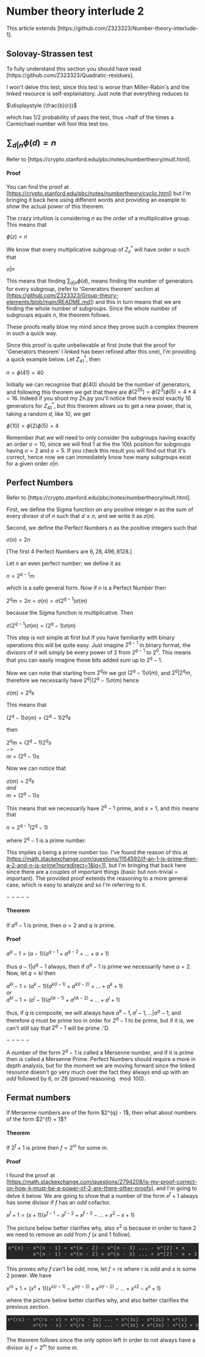 # Number theory interlude 2

<p>
  This article extends [https://github.com/Z323323/Number-theory-interlude-1].
</p>

## Solovay-Strassen test

<p>
  To fully understand this section you should have read [https://github.com/Z323323/Quadratic-residues].
  
  I won't delve this test, since this test is worse than Miller-Rabin's and the linked resource is self-explainatory. Just note that everything reduces to

  $\displaystyle (\frac{b}{r})$

  which has $1/2$ probability of pass the test, thus ~half of the times a Carmichael number will fool this test too.
</p>

## $\sum_{d | n} \phi(d) = n$

<p>
  Refer to [https://crypto.stanford.edu/pbc/notes/numbertheory/mult.html].

#### Proof

You can find the proof at [https://crypto.stanford.edu/pbc/notes/numbertheory/cyclic.html] but I'm bringing it back here using different words and providing an example to show the actual power of this theorem.

The crazy intuition is considering $n$ as the order of a multiplicative group. This means that

$\phi(z) = n$

We know that every multiplicative subgroup of $Z_{z}^{\ast}$ will have order $o$ such that

$o | n$

This means that finding $\sum_{d | n} \phi(d)$, means finding the number of generators for every subgroup, (refer to 'Generators theorem' section at [https://github.com/Z323323/Group-theory-elements/blob/main/README.md]) and this in turn means that we are finding the whole number of subgroups. Since the whole number of subgroups equals $n$, the theorem follows.

These proofs really blow my mind since they prove such a complex theorem in such a quick way. 

Since this proof is quite unbelievable at first (note that the proof for 'Generators theorem' I linked has been refined after this one), I'm providing a quick example below. Let $Z_{41}^{\ast}$, then

$n = \phi(41) = 40$

Initially we can recognise that $\phi(40)$ should be the number of generators, and following this theorem we get that there are $\phi(2^35) = \phi(2^3)\phi(5) = 4*4 = 16$. Indeed if you shoot my Zn.py you'll notice that there exist exactly $16$ generators for $Z_{41}^{\ast}$, but this theorem allows us to get a new power, that is, taking a random $d$, like $10$, we get

$\phi(10) = \phi(2)\phi(5) = 4$

Remember that we will need to only consider the subgroups having exactly an order $o = 10$, since we will find $1$ at the the $10t\lambda$ position for subgroups having $o = 2$ and $o = 5$. If you check this result you will find out that it's correct, hence now we can immediately know how many subgroups exist for a given order $o | n$.

</p>

## Perfect Numbers

<p>
  Refer to [https://crypto.stanford.edu/pbc/notes/numbertheory/mult.html].
  
  First, we define the Sigma function on any positive integer $n$ as the sum of every divisor $d$ of $n$ such that $d \leq n$, and we write it as $\sigma(n)$.

  Second, we define the Perfect Numbers $n$ as the positive integers such that

  $\sigma(n) = 2n$

  [The first $4$ Perfect Numbers are $6, 28, 496, 8128$.]

  Let $n$ an even perfect number; we define it as

  $n = 2^{q - 1}m$

  which is a safe general form. Now if $n$ is a Perfect Number then

  $2^{q}m = 2n = \sigma(n) = \sigma(2^{q - 1})\sigma(m)$

  because the Sigma function is multiplicative. Then

  $\sigma(2^{q - 1})\sigma(m) = (2^{q} - 1)\sigma(m)$

  This step is not simple at first but if you have familiarity with binary operations this will be quite easy. Just imagine $2^{q - 1}$ in binary format, the divisors of it will simply be every power of $2$ from $2^{q - 1}$ to $2^{0}$. This means that you can easily imagine those bits added sum up to $2^{q} - 1$.

  Now we can note that starting from $2^{q}m$ we got $(2^{q} - 1)\sigma(m)$, and $2^{q} | 2^{q}m$, therefore we necessarily have $2^{q} | (2^{q} - 1)\sigma(m)$ hence

  $\sigma(m) = 2^{q}s$

  This means that

  $(2^{q} - 1)\sigma(m) = (2^{q} - 1)2^{q}s$

  then

  $2^{q}m = (2^{q} - 1)2^{q}s$<br>
  $->$<br>
  $m = (2^{q} - 1)s$

  Now we can notice that
  
  $\sigma(m) = 2^{q}s$<br>
  $and$<br>
  $m = (2^{q} - 1)s$

  This means that we necessarily have $2^{q} - 1$ prime, and $s = 1$, and this means that

  $n = 2^{q - 1}(2^{q} - 1)$

  where $2^{q} - 1$ is a prime number.

  This implies $q$ being a prime number too. I've found the reason of this at [https://math.stackexchange.com/questions/1154592/if-an-1-is-prime-then-a-2-and-n-is-prime?noredirect=1&lq=1], but I'm bringing that back here since there are a couples of important things (basic but non-trivial = important). The provided proof extends the reasoning to a more general case, which is easy to analyze and so I'm referring to it.

  $-----$

  #### Theorem

  If $a^{q} - 1$ is prime, then $a = 2$ and $q$ is prime.

  #### Proof

  $a^{q} - 1 = (a - 1)(a^{q - 1} + a^{q - 2} + \dots + a + 1)$

  thus $a - 1 | a^{q} - 1$ always, then if $a^{q} - 1$ is prime we necessarily have $a = 2$. Now, let $q = kl$ then

  $a^{kl} - 1 = (a^{k} - 1)(a^{k(l - 1)} + a^{k(l - 2)} + \dots + a^{k} + 1)$<br>
  $or$<br>
  $a^{kl} - 1 = (a^{l} - 1)(a^{l(k - 1)} + a^{l(k - 2)} + \dots + a^{l} + 1)$

  thus, if $q$ is composite, we will always have $a^{k} - 1, a^{l} - 1, \dots | a^{q} - 1$, and therefore $q$ must be prime too in order for $2^{q} - 1$ to be prime, but if it is, we can't still say that $2^{q} - 1$ will be prime :'D.

  $-----$

  A number of the form $2^{q} - 1$ is called a Mersenne number, and if it is prime then is called a Mersenne Prime.
  Perfect Numbers should require a more in depth analysis, but for the moment we are moving forward since the linked resource doesn't go very much over the fact they always end up with an $odd$ followed by $6$, or $28$ (proved reasoning $\mod 100$).
  
</p> 

## Fermat numbers

<p>
  If Mersenne numbers are of the form $2^{q} - 1$, then what about numbers of the form $2^{f} + 1$?

  #### Theorem

  If $2^{f} + 1$ is prime then $f = 2^{m}$ for some $m$.

  #### Proof

  I found the proof at [https://math.stackexchange.com/questions/2794208/is-my-proof-correct-on-how-k-must-be-a-power-of-2-are-there-other-proofs], and I'm going to delve it below. We are going to show that a number of the form $x^{f} + 1$ always has some divisor if $f$ has an $odd$ cofactor.

  $x^{f} + 1 = (x + 1)(x^{f - 1} - x^{f - 2} + x^{f - 3} - \dots + x^{2} - x + 1)$

  The picture below better clarifies why, also $x^{2}$ is because in order to have $2$ we need to remove an $odd$ from $f$ ($x$ and $1$ follow).

  ![FN](./FN.png)

  This proves why $f$ can't be $odd$, now, let $f = rs$ where $r$ is $odd$ and $s$ is some $2$ power. We have

  $x^{rs} + 1 = (x^{s} + 1)(x^{s(r - 1)} - x^{s(r - 2)} + x^{s(r - 2)} - \dots + x^{s2} - x^{s} + 1)$

  where the picture below better clarifies why, and also better clarifies the previous section.

  ![FN2](./FN2.png)

  The theorem follows since the only option left in order to not always have a divisor is $f = 2^{m}$ for some $m$.

</p>
